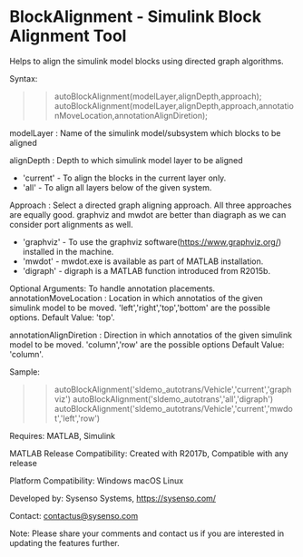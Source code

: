 # BlockAlignment - Simulink Block Alignment Tool 
 Helps to align the simulink model blocks using directed graph algorithms. 

Syntax:
>> autoBlockAlignment(modelLayer,alignDepth,approach);
>> autoBlockAlignment(modelLayer,alignDepth,approach,annotationMoveLocation,annotationAlignDiretion);

modelLayer : Name of the simulink model/subsystem which blocks to be aligned

alignDepth : Depth to which simulink model layer to be aligned
* 'current' - To align the blocks in the current layer only.
* 'all' - To align all layers below of the given system.

Approach : Select a directed graph aligning approach. All three
approaches are equally good. graphviz and mwdot are better than diagraph
as we can consider port alignments as well.
* 'graphviz' - To use the graphviz software(https://www.graphviz.org/)
installed in the machine.
* 'mwdot' - mwdot.exe is available as part of MATLAB installation.
* 'digraph' - digraph is a MATLAB function introduced from R2015b.

Optional Arguments: To handle annotation placements.
annotationMoveLocation : Location in which annotatios of the given simulink model to be moved.
'left','right','top','bottom' are the possible options.
Default Value: 'top'.

annotationAlignDiretion : Direction in which annotatios of the given simulink model to be moved.
'column','row' are the possible options
Default Value: 'column'.

Sample:
>> autoBlockAlignment('sldemo_autotrans/Vehicle','current','graphviz')
>> autoBlockAlignment('sldemo_autotrans','all','digraph')
>> autoBlockAlignment('sldemo_autotrans/Vehicle','current','mwdot','left','row') 


Requires: MATLAB, Simulink

MATLAB Release Compatibility: Created with R2017b, Compatible with any release

Platform Compatibility: Windows macOS Linux 

Developed by: Sysenso Systems, https://sysenso.com/

Contact: contactus@sysenso.com

Note: Please share your comments and contact us if you are interested in updating the features further.
